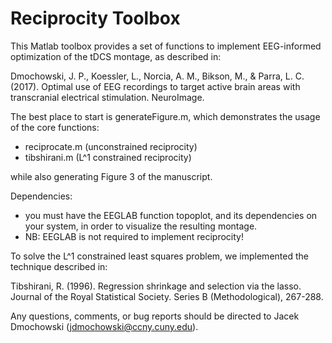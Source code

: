 # Reciprocity Toolbox

This Matlab toolbox provides a set of functions to implement EEG-informed optimization of the tDCS montage, as described in:

Dmochowski, J. P., Koessler, L., Norcia, A. M., Bikson, M., & Parra, L. C. (2017). Optimal use of EEG recordings to target active brain areas with transcranial electrical stimulation. NeuroImage.

The best place to start is generateFigure.m, which demonstrates the usage of the core functions:

  * reciprocate.m (unconstrained reciprocity)
  * tibshirani.m (L^1 constrained reciprocity)

while also generating Figure 3 of the manuscript.

Dependencies:
  * you must have the EEGLAB function topoplot, and its dependencies on your system, in order to visualize the resulting montage.  
  * NB: EEGLAB is not required to implement reciprocity!
  
To solve the L^1 constrained least squares problem, we implemented the technique described in:

Tibshirani, R. (1996). Regression shrinkage and selection via the lasso. Journal of the Royal Statistical Society. Series B (Methodological), 267-288.

Any questions, comments, or bug reports should be directed to Jacek Dmochowski (jdmochowski@ccny.cuny.edu).
